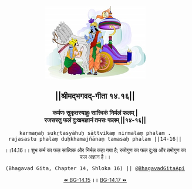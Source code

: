 <center><img src="../../asset/BG.png" alt="#API #bhagavadgitaapi #slok #nodejs #js #api #gitaapi #krishna #hinduism #vedic #ISKCON #shreemadbhagavadgita #technology"/>
<h2>||श्रीमद्‍भगवद्‍-गीता १४.१६||</h2>
<h3>कर्मणः सुकृतस्याहुः सात्त्विकं निर्मलं फलम् |<br/>रजसस्तु फलं दुःखमज्ञानं तमसः फलम् ||१४-१६||</h3>
<pre>karmaṇaḥ sukṛtasyāhuḥ sāttvikaṃ nirmalaṃ phalam .<br/>rajasastu phalaṃ duḥkhamajñānaṃ tamasaḥ phalam ||14-16||</pre>
<p>।।14.16।। शुभ कर्म का फल सात्विक और निर्मल कहा गया है; रजोगुण का फल दु;ख और तमोगुण का फल अज्ञान है।।</p>
<pre>(Bhagavad Gita, Chapter 14, Shloka 16) || <a href="https://twitter.com/bhagavadgitaapi">@BhagavadGitaApi</a></pre><a href="../../14/15">⏪  BG-14.15</a><b>        ।।        </b><a href="../../14/17">BG-14.17  ⏩</a></center>